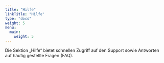 ```yaml
---
title: "Hilfe"
linkTitle: "Hilfe"
type: "docs"
weight: 5
menu:
  main:
    weight: 5
---
```


Die Sektion „Hilfe“ bietet schnellen Zugriff auf den Support sowie Antworten auf häufig gestellte Fragen (FAQ).
